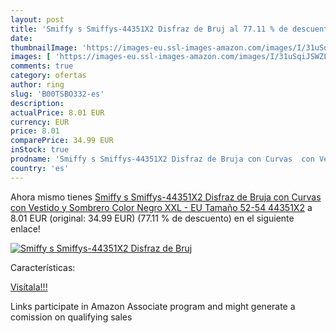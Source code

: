 ```yaml
---
layout: post
title: 'Smiffy s Smiffys-44351X2 Disfraz de Bruj al 77.11 % de descuento'
date: 
thumbnailImage: 'https://images-eu.ssl-images-amazon.com/images/I/31uSqiJSWZL._SL200_.jpg'
images: [ 'https://images-eu.ssl-images-amazon.com/images/I/31uSqiJSWZL._SL200_.jpg' ]
comments: true
category: ofertas
author: ring
slug: 'B00TSBO332-es'
description:
actualPrice: 8.01 EUR
currency: EUR
price: 8.01
comparePrice: 34.99 EUR
inStock: true
prodname: 'Smiffy s Smiffys-44351X2 Disfraz de Bruja con Curvas  con Vestido y Sombrero Color Negro XXL - EU Tamaño 52-54 44351X2'
country: 'es'
---
```


Ahora mismo tienes [Smiffy s Smiffys-44351X2 Disfraz de Bruja con Curvas  con Vestido y Sombrero Color Negro XXL - EU Tamaño 52-54 44351X2](https://www.amazon.es/dp/B00TSBO332/?tag=tolees-21) a 8.01 EUR (original: 34.99 EUR) (77.11 %  de descuento) en el siguiente enlace!

[![Smiffy s Smiffys-44351X2 Disfraz de Bruj](https://images-eu.ssl-images-amazon.com/images/I/31uSqiJSWZL._SL200_.jpg)](https://www.amazon.es/dp/B00TSBO332/?tag=tolees-21)

Características:


[Visítala!!!](https://www.amazon.es/dp/B00TSBO332/?tag=tolees-21)

Links participate in Amazon Associate program and might generate a comission on qualifying sales
